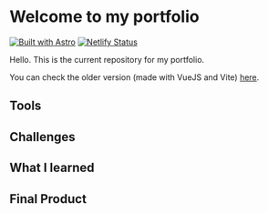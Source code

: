 # Welcome to my portfolio

[![Built with Astro](https://astro.badg.es/v1/built-with-astro.svg)](https://astro.build)
[![Netlify Status](https://api.netlify.com/api/v1/badges/f40f0a92-45aa-4a3b-9e50-0ff06384585c/deploy-status)](https://app.netlify.com/sites/ralacerda-portfolio/deploys)

Hello. This is the current repository for my portfolio.

You can check the older version (made with VueJS and Vite) [here](https://github.com/ralacerda/portfolio).

## Tools

## Challenges

## What I learned

## Final Product
